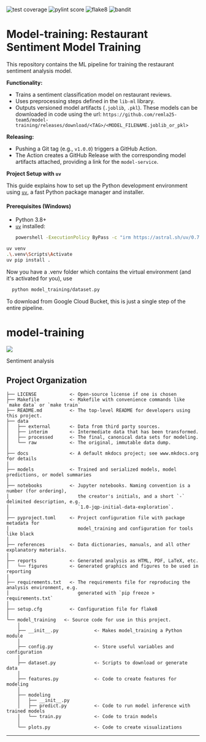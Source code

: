 ![test coverage](https://img.shields.io/badge/test%20coverage-30%25-green.svg)
![pylint score](https://img.shields.io/badge/pylint%20score-10.0-green.svg)
![flake8](https://img.shields.io/badge/flake8-0%20issues-brightgreen.svg)
![bandit](https://img.shields.io/badge/bandit-0%20issues-brightgreen.svg)

# Model-training: Restaurant Sentiment Model Training

This repository contains the ML pipeline for training the restaurant sentiment analysis model.

**Functionality:**
*   Trains a sentiment classification model on restaurant reviews.
*   Uses preprocessing steps defined in the `lib-ml` library.
*   Outputs versioned model artifacts (`.joblib`, `.pkl`). These models can be downloaded in code using the url: `https://github.com/remla25-team5/model-training/releases/download/<TAG>/<MODEL_FILENAME.joblib_or_pkl>`

**Releasing:**
*   Pushing a Git tag (e.g., `v1.0.0`) triggers a GitHub Action.
*   The Action creates a GitHub Release with the corresponding model artifacts attached, providing a link for the `model-service`.

**Project Setup with `uv`**

This guide explains how to set up the Python development environment using [`uv`](https://github.com/astral-sh/uv), a fast Python package manager and installer.

#### Prerequisites (Windows)

- Python 3.8+
- [`uv`](https://astral.sh/uv) installed:
  ```bash
  powershell -ExecutionPolicy ByPass -c "irm https://astral.sh/uv/0.7.6/install.ps1 | iex"
    ```

```bash
uv venv
.\.venv\Scripts\Activate
uv pip install .
```

Now you have a .venv folder which contains the virtual environment (and it's activated for you), use 
```bash
  python model_training/dataset.py
```
To download from Google Cloud Bucket, this is just a single step of the entire pipeline.




# model-training

<a target="_blank" href="https://cookiecutter-data-science.drivendata.org/">
    <img src="https://img.shields.io/badge/CCDS-Project%20template-328F97?logo=cookiecutter" />
</a>

Sentiment analysis

## Project Organization

```
├── LICENSE            <- Open-source license if one is chosen
├── Makefile           <- Makefile with convenience commands like `make data` or `make train`
├── README.md          <- The top-level README for developers using this project.
├── data
│   ├── external       <- Data from third party sources.
│   ├── interim        <- Intermediate data that has been transformed.
│   ├── processed      <- The final, canonical data sets for modeling.
│   └── raw            <- The original, immutable data dump.
│
├── docs               <- A default mkdocs project; see www.mkdocs.org for details
│
├── models             <- Trained and serialized models, model predictions, or model summaries
│
├── notebooks          <- Jupyter notebooks. Naming convention is a number (for ordering),
│                         the creator's initials, and a short `-` delimited description, e.g.
│                         `1.0-jqp-initial-data-exploration`.
│
├── pyproject.toml     <- Project configuration file with package metadata for 
│                         model_training and configuration for tools like black
│
├── references         <- Data dictionaries, manuals, and all other explanatory materials.
│
├── reports            <- Generated analysis as HTML, PDF, LaTeX, etc.
│   └── figures        <- Generated graphics and figures to be used in reporting
│
├── requirements.txt   <- The requirements file for reproducing the analysis environment, e.g.
│                         generated with `pip freeze > requirements.txt`
│
├── setup.cfg          <- Configuration file for flake8
│
└── model_training   <- Source code for use in this project.
    │
    ├── __init__.py             <- Makes model_training a Python module
    │
    ├── config.py               <- Store useful variables and configuration
    │
    ├── dataset.py              <- Scripts to download or generate data
    │
    ├── features.py             <- Code to create features for modeling
    │
    ├── modeling                
    │   ├── __init__.py 
    │   ├── predict.py          <- Code to run model inference with trained models          
    │   └── train.py            <- Code to train models
    │
    └── plots.py                <- Code to create visualizations
```

--------

